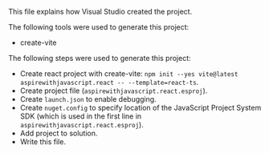 This file explains how Visual Studio created the project.

The following tools were used to generate this project:
- create-vite

The following steps were used to generate this project:
- Create react project with create-vite: `npm init --yes vite@latest aspirewithjavascript.react -- --template=react-ts`.
- Create project file (`aspirewithjavascript.react.esproj`).
- Create `launch.json` to enable debugging.
- Create `nuget.config` to specify location of the JavaScript Project System SDK (which is used in the first line in `aspirewithjavascript.react.esproj`).
- Add project to solution.
- Write this file.
